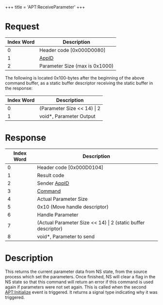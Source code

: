 +++
title = 'APT:ReceiveParameter'
+++

# Request

| Index Word | Description                                    |
|------------|------------------------------------------------|
| 0          | Header code \[0x000D0080\]                     |
| 1          | [AppID](NS_and_APT_Services#AppIDs "wikilink") |
| 2          | Parameter Size (max is 0x1000)                 |

The following is located 0x100-bytes after the beginning of the above
command buffer, as a static buffer descriptor receiving the static
buffer in the response:

| Index Word | Description                   |
|------------|-------------------------------|
| 0          | (Parameter Size \<\< 14) \| 2 |
| 1          | void\*, Parameter Output      |

# Response

| Index Word | Description                                                     |
|------------|-----------------------------------------------------------------|
| 0          | Header code \[0x000D0104\]                                      |
| 1          | Result code                                                     |
| 2          | Sender [AppID](NS_and_APT_Services#AppIDs "wikilink")           |
| 3          | [Command](NS_and_APT_Services#Command "wikilink")               |
| 4          | Actual Parameter Size                                           |
| 5          | 0x10 (Move handle descriptor)                                   |
| 6          | Handle Parameter                                                |
| 7          | (Actual Parameter Size \<\< 14) \| 2 (static buffer descriptor) |
| 8          | void\*, Parameter to send                                       |

# Description

This returns the current parameter data from NS state, from the source
process which set the parameters. Once finished, NS will clear a flag in
the NS state so that this command will return an error if this command
is used again if parameters were not set again. This is called when the
second [<APT:Initialize>](APT:Initialize "wikilink") event is triggered.
It returns a signal type indicating why it was triggered.
